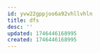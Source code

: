```yaml
---
id: yvw22gppjoo6a92vhllvhln
title: dfs
desc: ''
updated: 1746446168995
created: 1746446168995
---
```

